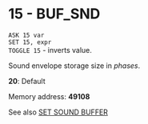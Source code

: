 # 15 - BUF_SND

`ASK 15 var`  
`SET 15, expr`  
`TOGGLE 15` - inverts value.

Sound envelope storage size in *phases*.

**20**: Default

Memory address: **49108**


See also [SET SOUND BUFFER](../../is-basic_man-en/man_so-sound-buffer.md)